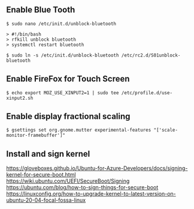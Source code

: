 ## Enable Blue Tooth
```
$ sudo nano /etc/init.d/unblock-bluetooth

> #!/bin/bash
> rfkill unblock bluetooth
> systemctl restart bluetooth

$ sudo ln -s /etc/init.d/unblock-bluetooth /etc/rc2.d/S01unblock-bluetooth
```
## Enable FireFox for Touch Screen
```
$ echo export MOZ_USE_XINPUT2=1 | sudo tee /etc/profile.d/use-xinput2.sh
```
## Enable display fractional scaling
```
$ gsettings set org.gnome.mutter experimental-features "['scale-monitor-framebuffer']"
```

## Install and sign kernel
https://gloveboxes.github.io/Ubuntu-for-Azure-Developers/docs/signing-kernel-for-secure-boot.html
https://wiki.ubuntu.com/UEFI/SecureBoot/Signing
https://ubuntu.com/blog/how-to-sign-things-for-secure-boot
https://linuxconfig.org/how-to-upgrade-kernel-to-latest-version-on-ubuntu-20-04-focal-fossa-linux
